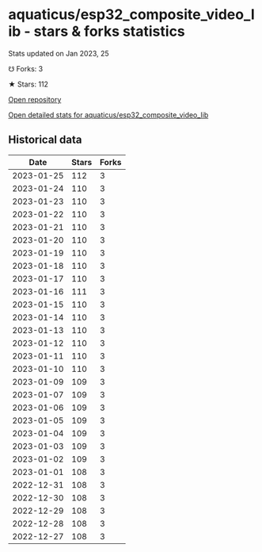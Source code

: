 # aquaticus/esp32_composite_video_lib - stars & forks statistics

Stats updated on Jan 2023, 25

☋ Forks: 3

★ Stars: 112

[Open repository](https://github.com/aquaticus/esp32_composite_video_lib)

[Open detailed stats for aquaticus/esp32_composite_video_lib](https://reviewgithub.com/rep/aquaticus/esp32_composite_video_lib)

## Historical data
| Date | Stars | Forks |
|------|-------|-------|
| 2023-01-25 | 112 | 3 | 
| 2023-01-24 | 110 | 3 | 
| 2023-01-23 | 110 | 3 | 
| 2023-01-22 | 110 | 3 | 
| 2023-01-21 | 110 | 3 | 
| 2023-01-20 | 110 | 3 | 
| 2023-01-19 | 110 | 3 | 
| 2023-01-18 | 110 | 3 | 
| 2023-01-17 | 110 | 3 | 
| 2023-01-16 | 111 | 3 | 
| 2023-01-15 | 110 | 3 | 
| 2023-01-14 | 110 | 3 | 
| 2023-01-13 | 110 | 3 | 
| 2023-01-12 | 110 | 3 | 
| 2023-01-11 | 110 | 3 | 
| 2023-01-10 | 110 | 3 | 
| 2023-01-09 | 109 | 3 | 
| 2023-01-07 | 109 | 3 | 
| 2023-01-06 | 109 | 3 | 
| 2023-01-05 | 109 | 3 | 
| 2023-01-04 | 109 | 3 | 
| 2023-01-03 | 109 | 3 | 
| 2023-01-02 | 109 | 3 | 
| 2023-01-01 | 108 | 3 | 
| 2022-12-31 | 108 | 3 | 
| 2022-12-30 | 108 | 3 | 
| 2022-12-29 | 108 | 3 | 
| 2022-12-28 | 108 | 3 | 
| 2022-12-27 | 108 | 3 | 

